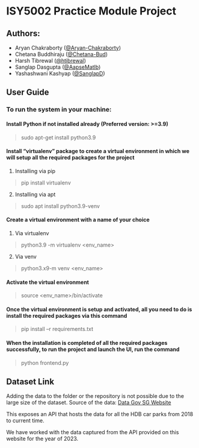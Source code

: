 # ISY5002 Practice Module Project

## Authors: 
- Aryan Chakraborty ([@Aryan-Chakraborty](https://www.github.com/Aryan-Chakraborty))
- Chetana Buddhiraju ([@Chetana-Bud](https://www.github.com/Chetana-Bud))
- Harsh Tibrewal ([@htibrewal](https://www.github.com/htibrewal))
- Sanglap Dasgupta ([@AapseMatlb](https://www.github.com/AapseMatlb))
- Yashashwani Kashyap ([@SanglapD](https://www.github.com/SanglapD))

## User Guide

### To run the system in your machine:

#### Install Python if not installed already (Preferred version: >=3.9) 
 
> sudo apt-get install python3.9 
 
#### Install “virtualenv” package to create a virtual environment in which we will setup all the required packages for the project 
 
1. Installing via pip 
 
> pip install virtualenv 
 
2. Installing via apt 
 
> sudo apt install python3.9-venv 
 
#### Create a virtual environment with a name of your choice 
 
1. Via virtualenv 
 
> python3.9 -m virtualenv <env_name> 
 
2. Via venv 
 
> python3.x9-m venv <env_name> 
 
#### Activate the virtual environment 
 
> source <env_name>/bin/activate 
 
#### Once the virtual environment is setup and activated, all you need to do is install the required packages via this command 
 
> pip install –r requirements.txt 
 
#### When the installation is completed of all the required packages successfully, to run the project and launch the UI, run the command 
 
> python frontend.py

## Dataset Link

Adding the data to the folder or the repository is not possible
due to the large size of the dataset. Source of the data: [Data Gov SG Website](https://data.gov.sg/datasets?page=1&coverage=&query=parking&resultId=d_ca933a644e55d34fe21f28b8052fac63#tag/default/GET/transport/carpark-availability) 

This exposes an API that hosts the data for all the HDB car parks from 2018 to current time.

We have worked with the data captured from the API provided on this website for the year of 2023.